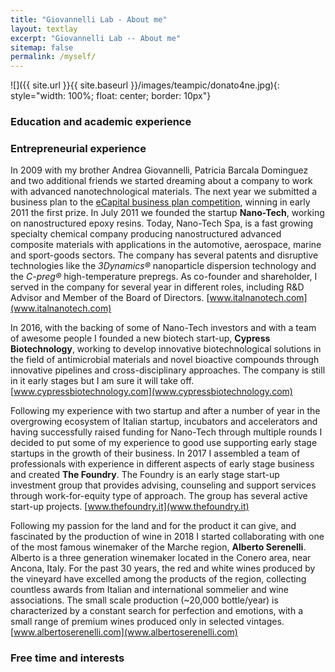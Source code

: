 ```yaml
---
title: "Giovannelli Lab - About me"
layout: textlay
excerpt: "Giovannelli Lab -- About me"
sitemap: false
permalink: /myself/
---
```


![]({{ site.url }}{{ site.baseurl }}/images/teampic/donato4ne.jpg){: style="width: 100%; float: center; border: 10px"}

### Education and academic experience

### Entrepreneurial experience

In 2009 with my brother Andrea Giovannelli, Patricia Barcala Dominguez and two additional friends we started dreaming about a company to work with advanced nanotechnological materials. The next year we submitted a business plan to the [eCapital business plan competition](www.ecapital.it), winning in early 2011 the first prize. In July 2011 we founded the startup **Nano-Tech**, working on nanostructured epoxy resins. Today, Nano-Tech Spa, is a fast growing specialty chemical company producing nanostructured advanced composite materials with applications in the automotive, aerospace, marine and sport-goods sectors. The company has several patents and disruptive technologies like the _3Dynamics®_  nanoparticle dispersion technology and the _C-preg®_  high-temperature prepregs. As co-founder and shareholder, I served in the company for several year in different roles, including R&D Advisor and Member of the Board of Directors. [www.italnanotech.com](www.italnanotech.com)

In 2016, with the backing of some of Nano-Tech investors and with a team of awesome people I founded a new biotech start-up, **Cypress Biotechnology**, working to develop innovative biotechnological solutions in the field of antimicrobial materials and novel bioactive compounds through innovative pipelines and cross-disciplinary approaches. The company is still in it early stages but I am sure it will take off. [www.cypressbiotechnology.com](www.cypressbiotechnology.com)

Following my experience with two startup and after a number of year in the overgrowing ecosystem of Italian startup, incubators and accelerators and having successfully raised funding for Nano-Tech through multiple rounds I decided to put some of my experience to good use supporting early stage startups in the growth of their business. In 2017 I assembled a team of professionals with experience in different aspects of early stage business and created **The Foundry**. The Foundry is an early stage start-up investment group that provides advising, counseling and support services through work-for-equity type of approach. The group has several active start-up projects. [www.thefoundry.it](www.thefoundry.it)

Following my passion for the land and for the product it can give, and fascinated by the production of wine in 2018 I started collaborating with one of the most famous winemaker of the Marche region, **Alberto Serenelli**. Alberto is a three generation winemaker located in the Conero area, near Ancona, Italy. For the past 30 years, the red and white wines produced by the vineyard have excelled among the products of the region, collecting countless awards from Italian and international sommelier and wine associations. The small scale production (~20,000 bottle/year) is characterized by a constant search for perfection and emotions, with a small range of premium wines produced only in selected vintages. [www.albertoserenelli.com](www.albertoserenelli.com)

### Free time and interests
